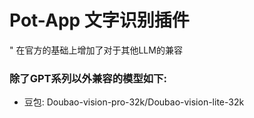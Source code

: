 # Pot-App 文字识别插件

" 在官方的基础上增加了对于其他LLM的兼容

### 除了GPT系列以外兼容的模型如下:
- 豆包: Doubao-vision-pro-32k/Doubao-vision-lite-32k
